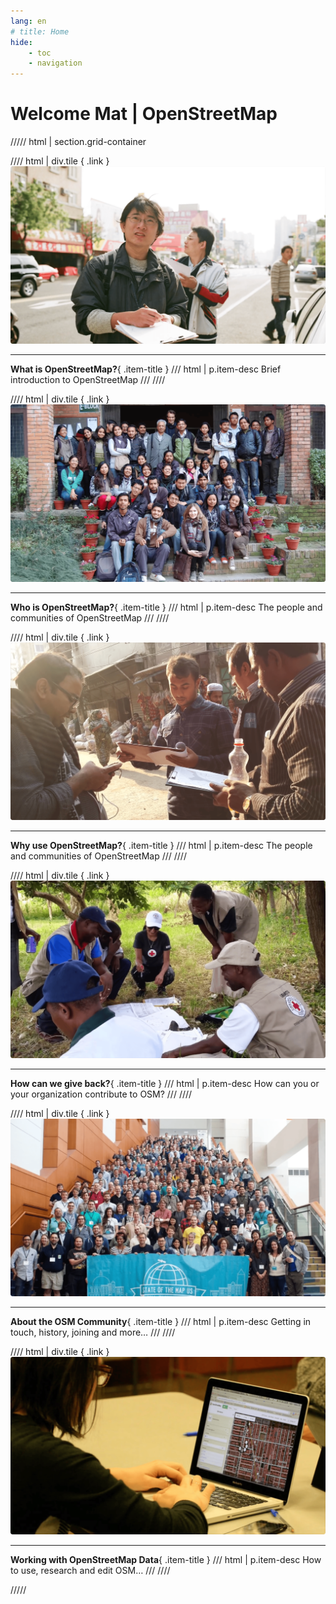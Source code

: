 ```yaml
---
lang: en
# title: Home
hide:
    - toc
    - navigation
---
```

# Welcome Mat | OpenStreetMap

<!-- Screenshots are from https://youtu.be/Phwrgb16oEM -->

<!-- 
Current limitations:

- All tile headers must be on one line
-->

///// html | section.grid-container

//// html | div.tile
  [](what-is-openstreetmap.md){ .link }
  ![What is OpenStreetMap](../assets/images/what-is-openstreetmap.png)

  ---
  
  **What is OpenStreetMap?**{ .item-title }
/// html | p.item-desc
  Brief introduction to OpenStreetMap
///
////

//// html | div.tile
  [](who-is-openstreetmap.md){ .link }
  ![Who is OpenStreetMap?](../assets/images/who-is-openstreetmap.png)

  ---

  **Who is OpenStreetMap?**{ .item-title }
/// html | p.item-desc
  The people and communities of OpenStreetMap
///
////

//// html | div.tile
  [](why-openstreetmap.md){ .link }
  ![Why use OpenStreetMap?](../assets/images/why-openstreetmap.png)

  ---

  **Why use OpenStreetMap?**{ .item-title }
/// html | p.item-desc
  The people and communities of OpenStreetMap
///
////

//// html | div.tile
  [](how-to-give-back.md){ .link }
  ![How can we give back?](../assets/images/how-to-give-back.png)

  ---
  
  **How can we give back?**{ .item-title }
/// html | p.item-desc
  How can you or your organization contribute to OSM?
///
////

//// html | div.tile
  [](about-osm-community/history-of-osm.md){ .link }
  ![About the OSM Community](../assets/images/about-osm-community.png)

  ---

  **About the OSM Community**{ .item-title }
/// html | p.item-desc
  Getting in touch, history, joining and more…
///
////

//// html | div.tile
[](working-with-osm-data/how-good-is-osm.md){ .link }
![Working with OpenStreetMap Data](../assets/images/working-with-osm-data.png)

---

**Working with OpenStreetMap Data**{ .item-title }
/// html | p.item-desc
  How to use, research and edit OSM…
///
////

/////
